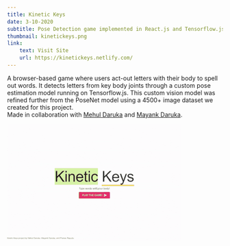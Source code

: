 ```yaml
---
title: Kinetic Keys
date: 3-10-2020
subtitle: Pose Detection game implemented in React.js and Tensorflow.js; Showcased at Convergent Side-Project Expo
thumbnail: kinetickeys.png
link:
    text: Visit Site
    url: https://kinetickeys.netlify.com/
---
```

A browser-based game where users act-out letters with their body to spell out words.
It detects letters from key body joints through a custom pose estimation model running on Tensorflow.js.
This custom vision model was refined further from the PoseNet model using a 4500+ image dataset we created for this project.  
Made in collaboration with [Mehul Daruka](https://mehul-da.github.io/) and [Mayank Daruka](https://mayankdaruka.github.io/). 

![Kinetic Keys Demo](kinetic-keys-demo.gif)
